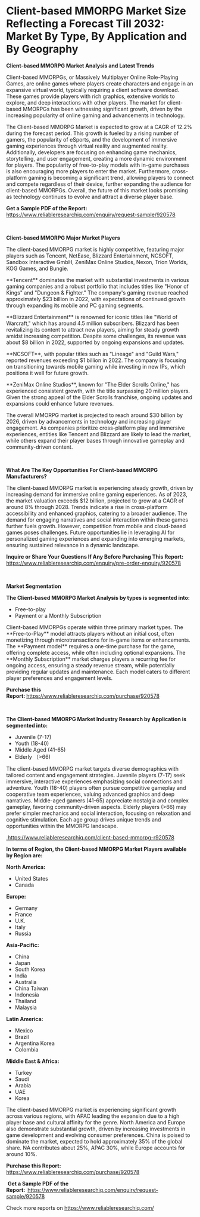 <p><h1>Client-based MMORPG Market Size Reflecting a Forecast Till 2032: Market By Type, By Application and By Geography</h1></p><p><strong>Client-based MMORPG Market Analysis and Latest Trends</strong></p>
<p><p>Client-based MMORPGs, or Massively Multiplayer Online Role-Playing Games, are online games where players create characters and engage in an expansive virtual world, typically requiring a client software download. These games provide players with rich graphics, extensive worlds to explore, and deep interactions with other players. The market for client-based MMORPGs has been witnessing significant growth, driven by the increasing popularity of online gaming and advancements in technology.</p><p>The Client-based MMORPG Market is expected to grow at a CAGR of 12.2% during the forecast period. This growth is fueled by a rising number of gamers, the popularity of eSports, and the development of immersive gaming experiences through virtual reality and augmented reality. Additionally, developers are focusing on enhancing game mechanics, storytelling, and user engagement, creating a more dynamic environment for players. The popularity of free-to-play models with in-game purchases is also encouraging more players to enter the market. Furthermore, cross-platform gaming is becoming a significant trend, allowing players to connect and compete regardless of their device, further expanding the audience for client-based MMORPGs. Overall, the future of this market looks promising as technology continues to evolve and attract a diverse player base.</p></p>
<p><strong>Get a Sample PDF of the Report:&nbsp;</strong> <a href="https://www.reliableresearchiq.com/enquiry/request-sample/920578?utm_campaign=2713&utm_medium=2&utm_source=Github&utm_content=ia&utm_term=11032025&utm_id=client-based-mmorpg">https://www.reliableresearchiq.com/enquiry/request-sample/920578</a></p>
<p>&nbsp;</p>
<p><strong>Client-based MMORPG Major Market Players</strong></p>
<p><p>The client-based MMORPG market is highly competitive, featuring major players such as Tencent, NetEase, Blizzard Entertainment, NCSOFT, Sandbox Interactive GmbH, ZeniMax Online Studios, Nexon, Trion Worlds, KOG Games, and Bungie. </p><p>**Tencent** dominates the market with substantial investments in various gaming companies and a robust portfolio that includes titles like "Honor of Kings" and "Dungeon & Fighter." The company's gaming revenue reached approximately $23 billion in 2022, with expectations of continued growth through expanding its mobile and PC gaming segments.</p><p>**Blizzard Entertainment** is renowned for iconic titles like "World of Warcraft," which has around 4.5 million subscribers. Blizzard has been revitalizing its content to attract new players, aiming for steady growth amidst increasing competition. Despite some challenges, its revenue was about $8 billion in 2022, supported by ongoing expansions and updates.</p><p>**NCSOFT**, with popular titles such as "Lineage" and "Guild Wars," reported revenues exceeding $1 billion in 2022. The company is focusing on transitioning towards mobile gaming while investing in new IPs, which positions it well for future growth.</p><p>**ZeniMax Online Studios**, known for "The Elder Scrolls Online," has experienced consistent growth, with the title surpassing 20 million players. Given the strong appeal of the Elder Scrolls franchise, ongoing updates and expansions could enhance future revenues.</p><p>The overall MMORPG market is projected to reach around $30 billion by 2026, driven by advancements in technology and increasing player engagement. As companies prioritize cross-platform play and immersive experiences, entities like Tencent and Blizzard are likely to lead the market, while others expand their player bases through innovative gameplay and community-driven content.</p></p>
<p>&nbsp;</p>
<p><strong>What Are The Key Opportunities For Client-based MMORPG Manufacturers?</strong></p>
<p><p>The client-based MMORPG market is experiencing steady growth, driven by increasing demand for immersive online gaming experiences. As of 2023, the market valuation exceeds $12 billion, projected to grow at a CAGR of around 8% through 2028. Trends indicate a rise in cross-platform accessibility and enhanced graphics, catering to a broader audience. The demand for engaging narratives and social interaction within these games further fuels growth. However, competition from mobile and cloud-based games poses challenges. Future opportunities lie in leveraging AI for personalized gaming experiences and expanding into emerging markets, ensuring sustained relevance in a dynamic landscape.</p></p>
<p><strong>Inquire or Share Your Questions If Any Before Purchasing This Report:</strong> <a href="https://www.reliableresearchiq.com/enquiry/pre-order-enquiry/920578?utm_campaign=2713&utm_medium=2&utm_source=Github&utm_content=ia&utm_term=11032025&utm_id=client-based-mmorpg">https://www.reliableresearchiq.com/enquiry/pre-order-enquiry/920578</a></p>
<p>&nbsp;</p>
<p><strong>Market Segmentation</strong></p>
<p><strong>The Client-based MMORPG Market Analysis by types is segmented into:</strong></p>
<p><ul><li>Free-to-play</li><li>Payment or a Monthly Subscription</li></ul></p>
<p><p>Client-based MMORPGs operate within three primary market types. The **Free-to-Play** model attracts players without an initial cost, often monetizing through microtransactions for in-game items or enhancements. The **Payment model** requires a one-time purchase for the game, offering complete access, while often including optional expansions. The **Monthly Subscription** market charges players a recurring fee for ongoing access, ensuring a steady revenue stream, while potentially providing regular updates and maintenance. Each model caters to different player preferences and engagement levels.</p></p>
<p><strong>Purchase this Report:&nbsp;</strong><a href="https://www.reliableresearchiq.com/purchase/920578?utm_campaign=2713&utm_medium=2&utm_source=Github&utm_content=ia&utm_term=11032025&utm_id=client-based-mmorpg">https://www.reliableresearchiq.com/purchase/920578</a></p>
<p>&nbsp;</p>
<p><strong>The Client-based MMORPG Market Industry Research by Application is segmented into:</strong></p>
<p><ul><li>Juvenile (7-17)</li><li>Youth (18-40)</li><li>Middle Aged (41-65)</li><li>Elderly （>66)</li></ul></p>
<p><p>The client-based MMORPG market targets diverse demographics with tailored content and engagement strategies. Juvenile players (7-17) seek immersive, interactive experiences emphasizing social connections and adventure. Youth (18-40) players often pursue competitive gameplay and cooperative team experiences, valuing advanced graphics and deep narratives. Middle-aged gamers (41-65) appreciate nostalgia and complex gameplay, favoring community-driven aspects. Elderly players (>66) may prefer simpler mechanics and social interaction, focusing on relaxation and cognitive stimulation. Each age group drives unique trends and opportunities within the MMORPG landscape.</p></p>
<p><a href="https://www.reliableresearchiq.com/client-based-mmorpg-r920578?utm_campaign=2713&utm_medium=2&utm_source=Github&utm_content=ia&utm_term=11032025&utm_id=client-based-mmorpg">&nbsp;https://www.reliableresearchiq.com/client-based-mmorpg-r920578</a></p>
<p><strong>In terms of Region, the Client-based MMORPG Market Players available by Region are:</strong></p>
<p>
    <p> <strong> North America: </strong>
        <ul>
            <li>United States</li>
            <li>Canada</li>
        </ul>
        </p> 
    <p> <strong> Europe: </strong>
        <ul>
            <li>Germany</li>
            <li>France</li>
            <li>U.K.</li>
            <li>Italy</li>
            <li>Russia</li>
        </ul>
        </p> 
    <p> <strong> Asia-Pacific: </strong>
        <ul>
            <li>China</li>
            <li>Japan</li>
            <li>South Korea</li>
            <li>India</li>
            <li>Australia</li>
            <li>China Taiwan</li>
            <li>Indonesia</li>
            <li>Thailand</li>
            <li>Malaysia</li>
        </ul>
        </p> 
    <p> <strong> Latin America: </strong>
        <ul>
            <li>Mexico</li>
            <li>Brazil</li>
            <li>Argentina Korea</li>
            <li>Colombia</li>
        </ul>
        </p> 
    <p> <strong> Middle East & Africa: </strong>
        <ul>
            <li>Turkey</li>
            <li>Saudi</li>
            <li>Arabia</li>
            <li>UAE</li>
            <li>Korea</li>
        </ul>
    </p>
    </p>
<p><p>The client-based MMORPG market is experiencing significant growth across various regions, with APAC leading the expansion due to a high player base and cultural affinity for the genre. North America and Europe also demonstrate substantial growth, driven by increasing investments in game development and evolving consumer preferences. China is poised to dominate the market, expected to hold approximately 35% of the global share. NA contributes about 25%, APAC 30%, while Europe accounts for around 10%.</p></p>
<p><strong>Purchase this Report: </strong><a href="https://www.reliableresearchiq.com/purchase/920578?utm_campaign=2713&utm_medium=2&utm_source=Github&utm_content=ia&utm_term=11032025&utm_id=client-based-mmorpg">https://www.reliableresearchiq.com/purchase/920578</a></p>
<p>&nbsp;<strong>Get a Sample PDF of the Report:&nbsp;&nbsp;</strong><a href="https://www.reliableresearchiq.com/enquiry/request-sample/920578?utm_campaign=2713&utm_medium=2&utm_source=Github&utm_content=ia&utm_term=11032025&utm_id=client-based-mmorpg">https://www.reliableresearchiq.com/enquiry/request-sample/920578</a></p>
<p><strong></strong></p>
<p>Check more reports on <a href="https://www.reliableresearchiq.com/?utm_campaign=2713&utm_medium=2&utm_source=Github&utm_content=ia&utm_term=11032025&utm_id=client-based-mmorpg">https://www.reliableresearchiq.com/</a></p>
